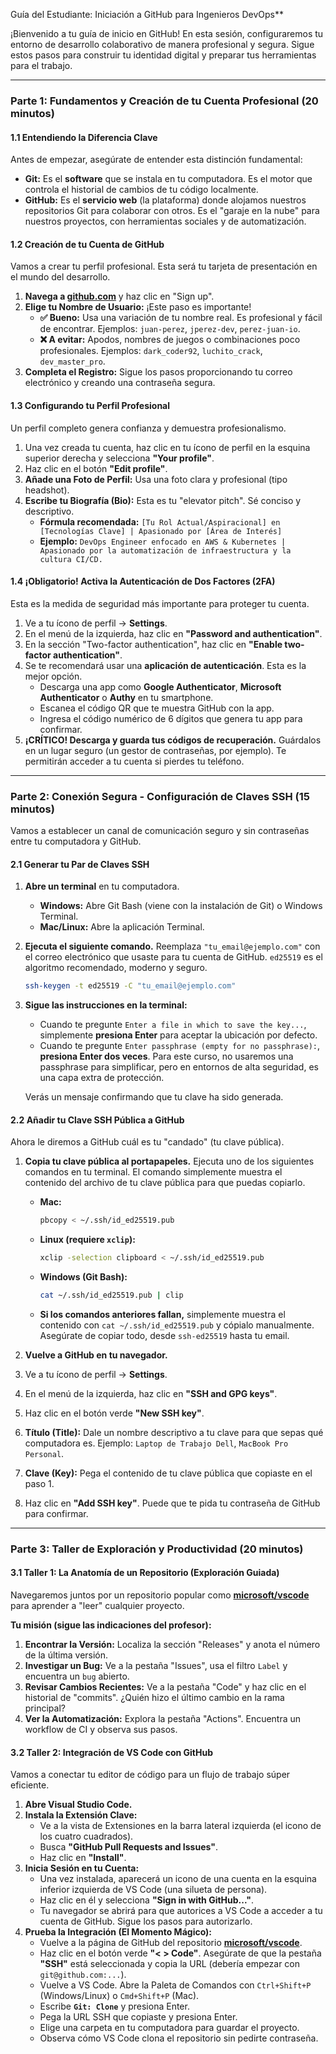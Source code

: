 Guía del Estudiante: Iniciación a GitHub para Ingenieros DevOps**

¡Bienvenido a tu guía de inicio en GitHub! En esta sesión, configuraremos tu entorno de desarrollo colaborativo de manera profesional y segura. Sigue estos pasos para construir tu identidad digital y preparar tus herramientas para el trabajo.

---

### **Parte 1: Fundamentos y Creación de tu Cuenta Profesional (20 minutos)**

#### **1.1 Entendiendo la Diferencia Clave**

Antes de empezar, asegúrate de entender esta distinción fundamental:

*   **Git:** Es el **software** que se instala en tu computadora. Es el motor que controla el historial de cambios de tu código localmente.
*   **GitHub:** Es el **servicio web** (la plataforma) donde alojamos nuestros repositorios Git para colaborar con otros. Es el "garaje en la nube" para nuestros proyectos, con herramientas sociales y de automatización.

#### **1.2 Creación de tu Cuenta de GitHub**

Vamos a crear tu perfil profesional. Esta será tu tarjeta de presentación en el mundo del desarrollo.

1.  **Navega a [github.com](https://github.com)** y haz clic en "Sign up".
2.  **Elige tu Nombre de Usuario:** ¡Este paso es importante!
    *   **✅ Bueno:** Usa una variación de tu nombre real. Es profesional y fácil de encontrar. Ejemplos: `juan-perez`, `jperez-dev`, `perez-juan-io`.
    *   **❌ A evitar:** Apodos, nombres de juegos o combinaciones poco profesionales. Ejemplos: `dark_coder92`, `luchito_crack`, `dev_master_pro`.
3.  **Completa el Registro:** Sigue los pasos proporcionando tu correo electrónico y creando una contraseña segura.

#### **1.3 Configurando tu Perfil Profesional**

Un perfil completo genera confianza y demuestra profesionalismo.

1.  Una vez creada tu cuenta, haz clic en tu ícono de perfil en la esquina superior derecha y selecciona **"Your profile"**.
2.  Haz clic en el botón **"Edit profile"**.
3.  **Añade una Foto de Perfil:** Usa una foto clara y profesional (tipo headshot).
4.  **Escribe tu Biografía (Bio):** Esta es tu "elevator pitch". Sé conciso y descriptivo.
    *   **Fórmula recomendada:** `[Tu Rol Actual/Aspiracional] en [Tecnologías Clave] | Apasionado por [Área de Interés]`
    *   **Ejemplo:** `DevOps Engineer enfocado en AWS & Kubernetes | Apasionado por la automatización de infraestructura y la cultura CI/CD.`

#### **1.4 ¡Obligatorio! Activa la Autenticación de Dos Factores (2FA)**

Esta es la medida de seguridad más importante para proteger tu cuenta.

1.  Ve a tu ícono de perfil → **Settings**.
2.  En el menú de la izquierda, haz clic en **"Password and authentication"**.
3.  En la sección "Two-factor authentication", haz clic en **"Enable two-factor authentication"**.
4.  Se te recomendará usar una **aplicación de autenticación**. Esta es la mejor opción.
    *   Descarga una app como **Google Authenticator**, **Microsoft Authenticator** o **Authy** en tu smartphone.
    *   Escanea el código QR que te muestra GitHub con la app.
    *   Ingresa el código numérico de 6 dígitos que genera tu app para confirmar.
5.  **¡CRÍTICO! Descarga y guarda tus códigos de recuperación.** Guárdalos en un lugar seguro (un gestor de contraseñas, por ejemplo). Te permitirán acceder a tu cuenta si pierdes tu teléfono.

---

### **Parte 2: Conexión Segura - Configuración de Claves SSH (15 minutos)**

Vamos a establecer un canal de comunicación seguro y sin contraseñas entre tu computadora y GitHub.

#### **2.1 Generar tu Par de Claves SSH**

1.  **Abre un terminal** en tu computadora.
    *   **Windows:** Abre Git Bash (viene con la instalación de Git) o Windows Terminal.
    *   **Mac/Linux:** Abre la aplicación Terminal.
2.  **Ejecuta el siguiente comando.** Reemplaza `"tu_email@ejemplo.com"` con el correo electrónico que usaste para tu cuenta de GitHub. `ed25519` es el algoritmo recomendado, moderno y seguro.

    ```bash
    ssh-keygen -t ed25519 -C "tu_email@ejemplo.com"
    ```

3.  **Sigue las instrucciones en la terminal:**
    *   Cuando te pregunte `Enter a file in which to save the key...`, simplemente **presiona Enter** para aceptar la ubicación por defecto.
    *   Cuando te pregunte `Enter passphrase (empty for no passphrase):`, **presiona Enter dos veces**. Para este curso, no usaremos una passphrase para simplificar, pero en entornos de alta seguridad, es una capa extra de protección.

    Verás un mensaje confirmando que tu clave ha sido generada.

#### **2.2 Añadir tu Clave SSH Pública a GitHub**

Ahora le diremos a GitHub cuál es tu "candado" (tu clave pública).

1.  **Copia tu clave pública al portapapeles.** Ejecuta uno de los siguientes comandos en tu terminal. El comando simplemente muestra el contenido del archivo de tu clave pública para que puedas copiarlo.

    *   **Mac:**
        ```bash
        pbcopy < ~/.ssh/id_ed25519.pub
        ```
    *   **Linux (requiere `xclip`):**
        ```bash
        xclip -selection clipboard < ~/.ssh/id_ed25519.pub
        ```
    *   **Windows (Git Bash):**
        ```bash
        cat ~/.ssh/id_ed25519.pub | clip
        ```
    *   **Si los comandos anteriores fallan,** simplemente muestra el contenido con `cat ~/.ssh/id_ed25519.pub` y cópialo manualmente. Asegúrate de copiar todo, desde `ssh-ed25519` hasta tu email.

2.  **Vuelve a GitHub en tu navegador.**
3.  Ve a tu ícono de perfil → **Settings**.
4.  En el menú de la izquierda, haz clic en **"SSH and GPG keys"**.
5.  Haz clic en el botón verde **"New SSH key"**.
6.  **Título (Title):** Dale un nombre descriptivo a tu clave para que sepas qué computadora es. Ejemplo: `Laptop de Trabajo Dell`, `MacBook Pro Personal`.
7.  **Clave (Key):** Pega el contenido de tu clave pública que copiaste en el paso 1.
8.  Haz clic en **"Add SSH key"**. Puede que te pida tu contraseña de GitHub para confirmar.

---

### **Parte 3: Taller de Exploración y Productividad (20 minutos)**

#### **3.1 Taller 1: La Anatomía de un Repositorio (Exploración Guiada)**

Navegaremos juntos por un repositorio popular como [**microsoft/vscode**](https://github.com/microsoft/vscode) para aprender a "leer" cualquier proyecto.

**Tu misión (sigue las indicaciones del profesor):**
1.  **Encontrar la Versión:** Localiza la sección "Releases" y anota el número de la última versión.
2.  **Investigar un Bug:** Ve a la pestaña "Issues", usa el filtro `Label` y encuentra un `bug` abierto.
3.  **Revisar Cambios Recientes:** Ve a la pestaña "Code" y haz clic en el historial de "commits". ¿Quién hizo el último cambio en la rama principal?
4.  **Ver la Automatización:** Explora la pestaña "Actions". Encuentra un workflow de CI y observa sus pasos.

#### **3.2 Taller 2: Integración de VS Code con GitHub**

Vamos a conectar tu editor de código para un flujo de trabajo súper eficiente.

1.  **Abre Visual Studio Code.**
2.  **Instala la Extensión Clave:**
    *   Ve a la vista de Extensiones en la barra lateral izquierda (el icono de los cuatro cuadrados).
    *   Busca **"GitHub Pull Requests and Issues"**.
    *   Haz clic en **"Install"**.
3.  **Inicia Sesión en tu Cuenta:**
    *   Una vez instalada, aparecerá un icono de una cuenta en la esquina inferior izquierda de VS Code (una silueta de persona).
    *   Haz clic en él y selecciona **"Sign in with GitHub..."**.
    *   Tu navegador se abrirá para que autorices a VS Code a acceder a tu cuenta de GitHub. Sigue los pasos para autorizarlo.
4.  **Prueba la Integración (El Momento Mágico):**
    *   Vuelve a la página de GitHub del repositorio [**microsoft/vscode**](https://github.com/microsoft/vscode).
    *   Haz clic en el botón verde **"< > Code"**. Asegúrate de que la pestaña **"SSH"** está seleccionada y copia la URL (debería empezar con `git@github.com:...`).
    *   Vuelve a VS Code. Abre la Paleta de Comandos con `Ctrl+Shift+P` (Windows/Linux) o `Cmd+Shift+P` (Mac).
    *   Escribe **`Git: Clone`** y presiona Enter.
    *   Pega la URL SSH que copiaste y presiona Enter.
    *   Elige una carpeta en tu computadora para guardar el proyecto.
    *   Observa cómo VS Code clona el repositorio sin pedirte contraseña.